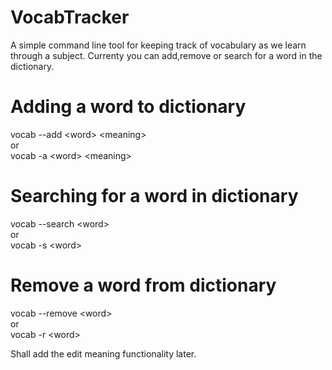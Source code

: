 # VocabTracker

A simple command line tool for keeping track of vocabulary as we learn through a subject.
Currenty you can add,remove or search for a word in the dictionary.

# Adding a word to dictionary
vocab --add \<word\> \<meaning\>  
  or  
vocab -a \<word\> \<meaning\>  
  
# Searching for a word in dictionary
vocab --search \<word\>  
  or  
vocab -s \<word\>  
  
# Remove a word from dictionary
vocab --remove \<word\>  
  or  
vocab -r \<word\>  
  
Shall add the edit meaning functionality later.
